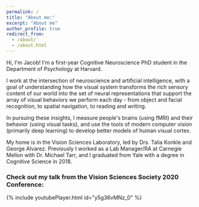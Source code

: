 ```yaml
---
permalink: /
title: "About me:"
excerpt: "About me"
author_profile: true
redirect_from:
  - /about/
  - /about.html
---
```


Hi, I'm Jacob! I'm a first-year Cognitive Neuroscience PhD student in the Department of Psychology at Harvard.

I work at the intersection of neuroscience and artificial intelligence, with a goal of understanding how the visual system transforms the rich sensory content of our world into the set of neural representations that support the array of visual behaviors we perform each day - from object and facial recognition, to spatial navigation, to reading and writing.

In pursuing these insights, I measure people's brains (using fMRI) and their behavior (using visual tasks), and use the tools of modern computer vision (primarily deep learning) to develop better models of human visual cortex.

My home is in the Vision Sciences Laboratory, led by Drs. Talia Konkle and George Alvarez. Previously I worked as a Lab Manager/RA at Carnegie Mellon with Dr. Michael Tarr, and I graduated from Yale with a degree in Cognitive Science in 2018.


### Check out my talk from the Vision Sciences Society 2020 Conference:


{% include youtubePlayer.html id="y5g36vMNz_0" %}
